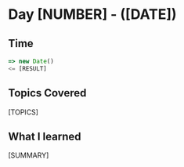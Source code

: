 # Day [NUMBER] - ([DATE])

## Time

```js
=> new Date()
<= [RESULT]
```

## Topics Covered

[TOPICS]

## What I learned

[SUMMARY]

